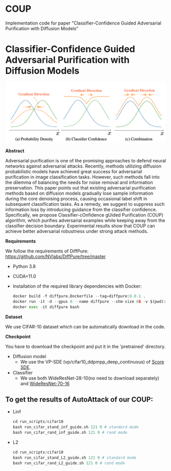 # COUP
Implementation code for paper "Classifier-Confidence Guided Adversarial Purification with Diffusion Models"
# Classifier-Confidence Guided Adversarial Purification with Diffusion Models

![GitHub set up](https://github.com/ZhangMingKun1/COUP/blob/main/asserts/fig_COUP.png "Main Idea of COUP")
</center> <!--结束居中对齐-->

**Abstract**

Adversarial purification is one of the promising approaches to defend neural networks against adversarial attacks. Recently, methods utilizing diffusion probabilistic models have achieved great success for adversarial purification in image classification tasks. However, such methods fall into the dilemma of balancing the needs for noise removal and information preservation. This paper points out that existing adversarial purification methods based on diffusion models gradually lose sample information during the core denoising process, causing occasional label shift in subsequent classification tasks. As a remedy, we suggest to suppress such information loss by introducing guidance from the classifier confidence. Specifically, we propose Classifier-cOnfidence gUided Purification (COUP) algorithm, which purifies adversarial examples while keeping away from the classifier decision boundary. Experimental results show that COUP can achieve better adversarial robustness under strong attack methods.



**Requirements**

We follow the requirements of DiffPure: https://github.com/NVlabs/DiffPure/tree/master

- Python 3.8

- CUDA=11.0

- Installation of the required library dependencies with Docker:

  ```python
  docker build -f diffpure.Dockerfile --tag=diffpure:0.0.1 .
  docker run -it -d --gpus 0 --name diffpure --shm-size 8G -v $(pwd):/workspace -p 5001:6006 diffpure:0.0.1
  docker exec -it diffpure bash
  ```

  

**Dataset**

We use CIFAR-10 dataset which can be automatically download in the code.



**Checkpoint**

 You have to download the checkpoint and put it in the 'pretrained' directory.

- Diffusion model
  - We use the VP-SDE (vp/cifar10_ddpmpp_deep_continuous) of [Score SDE](https://drive.google.com/file/d/16_-Ahc6ImZV5ClUc0vM5Iivf8OJ1VSif/view).
- Classifier
  - We use both WideResNet-28-10(no need to download separately) and [WideResNet-70-16](https://drive.google.com/file/d/16_-Ahc6ImZV5ClUc0vM5Iivf8OJ1VSif/view)



## To get the results of AutoAttack of our COUP:

+ Linf

  ```	python
  cd run_scripts/cifar10
  bash run_cifar_stand_inf_guide.sh 121 0 # standard mode
  bash run_cifar_rand_inf_guide.sh 121 0 # rand mode
  ```

+ L2

  ```	python
  cd run_scripts/cifar10
  bash run_cifar_stand_L2_guide.sh 121 0 # standard mode
  bash run_cifar_rand_L2_guide.sh 121 0 # rand mode
  ```


